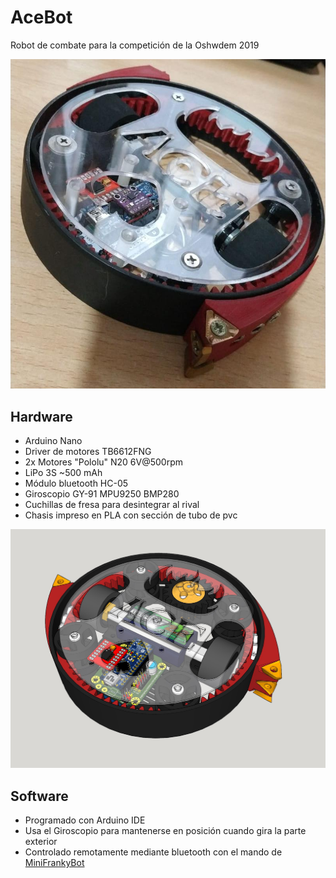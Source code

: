 # AceBot

Robot de combate para la competición de la Oshwdem 2019

![AceBot](./images/AceBot_finish.jpg "AceBot")

## Hardware
- Arduino Nano
- Driver de motores TB6612FNG
- 2x Motores "Pololu" N20 6V@500rpm
- LiPo 3S ~500 mAh
- Módulo bluetooth HC-05
- Giroscopio GY-91 MPU9250 BMP280
- Cuchillas de fresa para desintegrar al rival
- Chasis impreso en PLA con sección de tubo de pvc

![AceBot Chasis](./images/AceBot_3d_model.jpg "AceBot - Chasis")


## Software
- Programado con Arduino IDE
- Usa el Giroscopio para mantenerse en posición cuando gira la parte exterior
- Controlado remotamente mediante bluetooth con el mando de [MiniFrankyBot](https://github.com/OPRobots/MiniFrankybot)